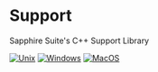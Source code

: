 # Support

Sapphire Suite's C++ Support Library

[![Unix](https://github.com/SapphireSuite/Support/actions/workflows/test_unix.yml/badge.svg)](https://github.com/SapphireSuite/Support/actions/workflows/test_unix.yml)
[![Windows](https://github.com/SapphireSuite/Support/actions/workflows/test_windows.yml/badge.svg)](https://github.com/SapphireSuite/Support/actions/workflows/test_windows.yml)
[![MacOS](https://github.com/SapphireSuite/Support/actions/workflows/test_macos.yml/badge.svg)](https://github.com/SapphireSuite/Support/actions/workflows/test_macos.yml)
